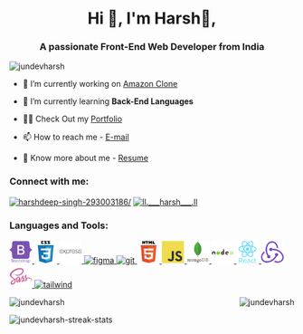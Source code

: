 <h1 align="center">Hi 👋, I'm Harsh👦,</h1>
<h3 align="center">A passionate Front-End Web Developer from India</h3>

<p align="left"> <img src="https://komarev.com/ghpvc/?username=jundevharsh&label=Profile%20views&color=0e75b6&style=flat" alt="jundevharsh" /> </p>

- 🔭 I’m currently working on [Amazon Clone](https://github.com/JunDevHarsh/amazon-clone)

- 🌱 I’m currently learning **Back-End Languages**

- 👨‍💻 Check Out my [Portfolio](https://portfolio-jundevharsh.netlify.app/)

- 📫 How to reach me - [E-mail](harsh.code97@gmail.com)

- 📄 Know more about me - [Resume](https://drive.google.com/file/d/1CIBABvQJ1FiFseKjvAZBP2fnPCRTvUbD/view)

<h3 align="left">Connect with me:</h3>
<p align="left">
<a href="https://linkedin.com/in/harshdeep-singh-293003186/" target="blank"><img align="center" src="https://raw.githubusercontent.com/rahuldkjain/github-profile-readme-generator/master/src/images/icons/Social/linked-in-alt.svg" alt="harshdeep-singh-293003186/" height="30" width="40" /></a>
<a href="https://instagram.com/ll.___harsh___.ll" target="blank"><img align="center" src="https://raw.githubusercontent.com/rahuldkjain/github-profile-readme-generator/master/src/images/icons/Social/instagram.svg" alt="ll.___harsh___.ll" height="30" width="40" /></a>
</p>

<h3 align="left">Languages and Tools:</h3>
<p align="left"> <a href="https://getbootstrap.com" target="_blank" rel="noreferrer"> <img src="https://raw.githubusercontent.com/devicons/devicon/master/icons/bootstrap/bootstrap-plain-wordmark.svg" alt="bootstrap" width="40" height="40"/> </a> <a href="https://www.w3schools.com/css/" target="_blank" rel="noreferrer"> <img src="https://raw.githubusercontent.com/devicons/devicon/master/icons/css3/css3-original-wordmark.svg" alt="css3" width="40" height="40"/> </a> <a href="https://expressjs.com" target="_blank" rel="noreferrer"> <img src="https://raw.githubusercontent.com/devicons/devicon/master/icons/express/express-original-wordmark.svg" alt="express" width="40" height="40"/> </a> <a href="https://www.figma.com/" target="_blank" rel="noreferrer"> <img src="https://www.vectorlogo.zone/logos/figma/figma-icon.svg" alt="figma" width="40" height="40"/> </a> <a href="https://git-scm.com/" target="_blank" rel="noreferrer"> <img src="https://www.vectorlogo.zone/logos/git-scm/git-scm-icon.svg" alt="git" width="40" height="40"/> </a> <a href="https://www.w3.org/html/" target="_blank" rel="noreferrer"> <img src="https://raw.githubusercontent.com/devicons/devicon/master/icons/html5/html5-original-wordmark.svg" alt="html5" width="40" height="40"/> </a> <a href="https://developer.mozilla.org/en-US/docs/Web/JavaScript" target="_blank" rel="noreferrer"> <img src="https://raw.githubusercontent.com/devicons/devicon/master/icons/javascript/javascript-original.svg" alt="javascript" width="40" height="40"/> </a> <a href="https://www.mongodb.com/" target="_blank" rel="noreferrer"> <img src="https://raw.githubusercontent.com/devicons/devicon/master/icons/mongodb/mongodb-original-wordmark.svg" alt="mongodb" width="40" height="40"/> </a> <a href="https://nodejs.org" target="_blank" rel="noreferrer"> <img src="https://raw.githubusercontent.com/devicons/devicon/master/icons/nodejs/nodejs-original-wordmark.svg" alt="nodejs" width="40" height="40"/> </a> <a href="https://reactjs.org/" target="_blank" rel="noreferrer"> <img src="https://raw.githubusercontent.com/devicons/devicon/master/icons/react/react-original-wordmark.svg" alt="react" width="40" height="40"/> </a> <a href="https://redux.js.org" target="_blank" rel="noreferrer"> <img src="https://raw.githubusercontent.com/devicons/devicon/master/icons/redux/redux-original.svg" alt="redux" width="40" height="40"/> </a> <a href="https://sass-lang.com" target="_blank" rel="noreferrer"> <img src="https://raw.githubusercontent.com/devicons/devicon/master/icons/sass/sass-original.svg" alt="sass" width="40" height="40"/> </a> <a href="https://tailwindcss.com/" target="_blank" rel="noreferrer"> <img src="https://www.vectorlogo.zone/logos/tailwindcss/tailwindcss-icon.svg" alt="tailwind" width="40" height="40"/> </a> </p>

<p><img align="left" src="https://github-readme-stats.vercel.app/api/top-langs?username=jundevharsh&show_icons=true&locale=en&layout=compact" alt="jundevharsh" /></p>

<p>&nbsp;<img align="right" src="https://github-readme-stats.vercel.app/api?username=jundevharsh&show_icons=true&locale=en" alt="jundevharsh" /></p>


<p>&nbsp;<img align="left" src="https://github-readme-streak-stats.herokuapp.com/?user=jundevharsh&" alt="jundevharsh-streak-stats" /></p>
